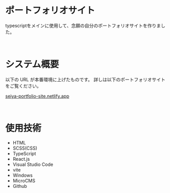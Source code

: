 # ポートフォリオサイト

typescriptをメインに使用して、念願の自分のポートフォリオサイトを作りました。

<br>

# システム概要

以下の URL が本番環境に上げたものです。
詳しは以下のポートフォリオサイトをご覧ください。

[seiya-portfolio-site.netlify.app](https://seiya-portfolio-site.netlify.app)

<br>

# 使用技術

- HTML
- SCSS(CSS)
- TypeScript
- React.js
- Visual Studio Code
- vite
- Windows
- MicroCMS
- Github
